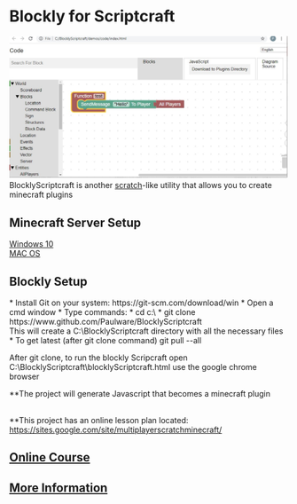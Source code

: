 <H1>Blockly for Scriptcraft</H1>
<img src="images/blocklyScriptcraft.jpg"><br>
BlocklyScriptcraft is another <a href="https://en.wikipedia.org/wiki/Scratch_(programming_language)">scratch</a>-like utility that allows you to create minecraft plugins<br>
<h2>Minecraft Server Setup</h2> 
  <a href="http://Paulware.github.io/BlocklyScriptcraft/windowsSetup.html">Windows 10</a><br>
  <a href="http://Paulware.github.io/BlocklyScriptcraft/macSetup.html">MAC OS</a><br>
<h2>Blockly Setup</h2>
* Install Git on your system: https://git-scm.com/download/win
* Open a cmd window
* Type commands:
* cd c:\ 
* git clone https://www.github.com/Paulware/BlocklyScriptcraft<br>
  This will create a C:\BlocklyScriptcraft directory with all the necessary files
* To get latest (after git clone command)
  git pull --all
  
After git clone, to run the blockly Scripcraft open C:\BlocklyScriptcraft\blocklyScriptcraft.html use the google chrome browser<br>

**The project will generate Javascript that becomes a minecraft plugin<br>
<br>

**This project has an online lesson plan located: https://sites.google.com/site/multiplayerscratchminecraft/<br>
<h2><a href="http://Paulware.github.io/BlocklyScriptcraft/onlineCourse.html">Online Course</a></h2>

<h2><a href="http://Paulware.github.io/BlocklyScriptcraft/">More Information</a></h2>
